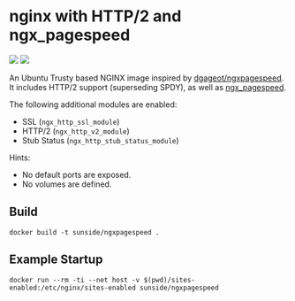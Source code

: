 # nginx with HTTP/2 and ngx_pagespeed

[![](https://images.microbadger.com/badges/version/sunside/ngxpagespeed.svg)](http://microbadger.com/images/sunside/ngxpagespeed "Get your own version badge on microbadger.com") [![](https://images.microbadger.com/badges/image/sunside/ngxpagespeed.svg)](http://microbadger.com/images/sunside/ngxpagespeed "Get your own image badge on microbadger.com")

An Ubuntu Trusty based NGINX image inspired by [dgageot/ngxpagespeed](https://github.com/dgageot/ngxpagespeed). It includes HTTP/2 support (superseding SPDY), as well as [ngx_pagespeed](https://github.com/pagespeed/ngx_pagespeed).

The following additional modules are enabled:

- SSL (`ngx_http_ssl_module`)
- HTTP/2 (`ngx_http_v2_module`)
- Stub Status (`ngx_http_stub_status_module`)

Hints:

- No default ports are exposed.
- No volumes are defined.

## Build

	docker build -t sunside/ngxpagespeed .

## Example Startup

	docker run --rm -ti --net host -v $(pwd)/sites-enabled:/etc/nginx/sites-enabled sunside/ngxpagespeed

